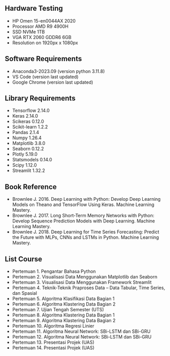 ## Hardware Testing

- HP Omen 15-en0044AX 2020
- Processor AMD R9 4900H
- SSD NVMe 1TB
- VGA RTX 2060 GDDR6 6GB
- Resolution on 1920px x 1080px

## Software Requirements

- Anaconda3-2023.09 (version python 3.11.8)
- VS Code (version last updated)
- Google Chrome (version last updated)

## Library Requirements

- Tensorflow 2.14.0
- Keras 2.14.0
- Scikeras 0.12.0
- Scikit-learn 1.2.2
- Pandas 2.1.4
- Numpy 1.26.4
- Matplotlib 3.8.0
- Seaborn 0.12.2
- Plotly 5.19.0
- Statsmodels 0.14.0
- Scipy 1.12.0
- Streamlit 1.32.2

## Book Reference

- Brownlee J. 2016. Deep Learning with Python: Develop Deep Learning Models on Theano and TensorFlow Using Keras. Machine Learning Mastery.
- Brownlee J. 2017. Long Short-Term Memory Networks with Python: Develop Sequence Prediction Models with Deep Learning. Machine Learning Mastery.
- Brownlee J. 2018. Deep Learning for Time Series Forecasting: Predict the Future with MLPs, CNNs and LSTMs in Python. Machine Learning Mastery.

## List Course

- Pertemuan 1. Pengantar Bahasa Python
- Pertemuan 2. Visualisasi Data Menggunakan Matplotlib dan Seaborn
- Pertemuan 3. Visualisasi Data Menggunakan Framework Streamlit
- Pertemuan 4. Teknik-Teknik Praproses Data – Data Tabular, Time Series, dan Spasial
- Pertemuan 5. Algoritma Klasifikasi Data Bagian 1
- Pertemuan 6. Algoritma Klastering Data Bagian 2
- Pertemuan 7. Ujian Tengah Semester (UTS)
- Pertemuan 8. Algoritma Klastering Data Bagian 1
- Pertemuan 9. Algoritma Klastering Data Bagian 2
- Pertemuan 10. Algoritma Regresi Linier
- Pertemuan 11. Algoritma Neural Network: SBi-LSTM dan SBi-GRU
- Pertemuan 12. Algoritma Neural Network: SBi-LSTM dan SBi-GRU
- Pertemuan 13. Presentasi Projek (UAS)
- Pertemuan 14. Presentasi Projek (UAS)
